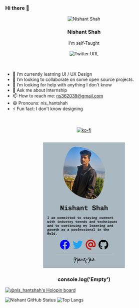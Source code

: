 ### Hi there 👋
<div align="center">
<img src="https://nishantshah977.github.io/img/profile-pic.png" height="100" width="100" alt="Nishant Shah">
<h3>Nishant Shah</h3>
I'm self-Taught<br><br>
<img alt="Twitter URL" src="https://img.shields.io/twitter/url?label=Twitter&style=social&url=https%3A%2F%2Ftwitter.com%2Fgeekhelper977">
</div>
<br><br>



- 🌱 I’m currently learning UI / UX Design 
- 👯 I’m looking to collaborate on some open source projects.
- 🤔 I’m looking for help with anything I don't know
- 💬 Ask me about Internship 
- 📫 How to reach me: [ns362039@gmail.com](mailto:ns362039@gmail.com)
- 😄 Pronouns: nis_hantshah
- ⚡ Fun fact: I don't know designing 

<br>
<div align="center">

 [![ko-fi](https://ko-fi.com/img/githubbutton_sm.svg)](https://ko-fi.com/X8X8GMFMR)


<br>
<img height="400" src="IMG_20221228_082201.jpg">
</div>
<h3 align="center">console.log('Empty')</h3>


[![@nis_hantshah's Holopin board](https://holopin.me/nis_hantshah)](https://holopin.io/@nis_hantshah)
 
![Nishant GitHub Status](https://github-readme-stats.vercel.app/api?username=nishantshah977&show_icons=true&theme=dark)
![Top Langs](https://github-readme-stats.vercel.app/api/top-langs/?username=nishantshah977&layout=compact&theme=dark)
